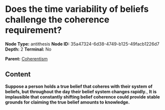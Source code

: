# Does the time variability of beliefs challenge the coherence requirement?

**Node Type:** antithesis
**Node ID:** 35a47324-6d38-4749-b125-49facb1226d7
**Depth:** 2
**Terminal:** No

**Parent:** [Coherentism](coherentism.md)

## Content

**Suppose a person holds a true belief that coheres with their system of beliefs, but throughout the day their belief system changes rapidly.**, **It is implausible that constantly shifting belief coherence could provide stable grounds for claiming the true belief amounts to knowledge.**
